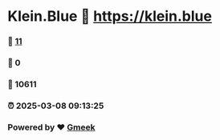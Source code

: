 # Klein.Blue :link: https://klein.blue 
### :page_facing_up: [11](https://klein.blue/tag.html) 
### :speech_balloon: 0 
### :hibiscus: 10611 
### :alarm_clock: 2025-03-08 09:13:25 
### Powered by :heart: [Gmeek](https://github.com/Meekdai/Gmeek)
